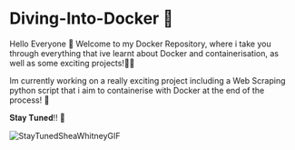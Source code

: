 # Diving-Into-Docker 🐳

Hello Everyone 👋 Welcome to my Docker Repository, where i take you through everything that ive learnt about Docker and containerisation, as well as some exciting projects!🚀🎉 

Im currently working on a really exciting project including a Web Scraping python script that i aim to containerise with Docker at the end of the process! 👀

𝐒𝐭𝐚𝐲 𝐓𝐮𝐧𝐞𝐝!! 🚨

![StayTunedSheaWhitneyGIF](https://github.com/user-attachments/assets/abbaf670-9a49-40d5-875e-7a1871880210)
